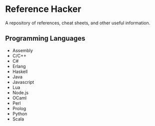 # Reference Hacker
A repository of references, cheat sheets, and other useful information.


## Programming Languages

- Assembly
- C/C++
- C#
- Erlang
- Haskell
- Java
- Javascript
- Lua
- Node.js
- OCaml
- Perl
- Prolog
- Python
- Scala
